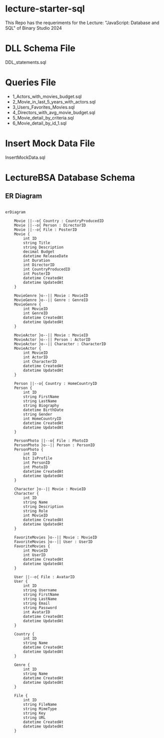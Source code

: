 # lecture-starter-sql
This Repo has the requeriments for the Lecture: "JavaScript: Database and SQL" of Binary Studio 2024

# DLL Schema File
DDL_statements.sql

# Queries File
- 1_Actors_with_movies_budget.sql
- 2_Movie_in_last_5_years_with_actors.sql
- 3_Users_Favorites_Movies.sql
- 4_Directors_with_avg_movie_budget.sql
- 5_Movie_detail_by_criteria.sql
- 6_Movie_detail_by_id_1.sql

# Insert Mock Data File
InsertMockData.sql

# LectureBSA Database Schema

## ER Diagram

```mermaid

erDiagram

    Movie ||--o{ Country : CountryProducedID
    Movie ||--o{ Person : DirectorID
    Movie ||--o{ File : PosterID
    Movie {
        int ID
        string Title
        string Description
        decimal Budget
        datetime ReleaseDate
        int Duration
        int DirectorID
        int CountryProducedID
        int PosterID
        datetime CreatedAt
        datetime UpdatedAt
    }
    
    MovieGenre }o--|| Movie : MovieID
    MovieGenre }o--|| Genre : GenreID
    MovieGenre {
        int MovieID
        int GenreID
        datetime CreatedAt
        datetime UpdatedAt
    }
    
    MovieActor }o--|| Movie : MovieID
    MovieActor }o--|| Person : ActorID
    MovieActor }o--|| Character : CharacterID
    MovieActor {
        int MovieID
        int ActorID
        int CharacterID
        datetime CreatedAt
        datetime UpdatedAt
    }
    
    Person ||--o{ Country : HomeCountryID
    Person {
        int ID
        string FirstName
        string LastName
        string Biography
        datetime BirthDate
        string Gender
        int HomeCountryID
        datetime CreatedAt
        datetime UpdatedAt
    }
    
    PersonPhoto ||--o{ File : PhotoID
    PersonPhoto }o--|| Person : PersonID
    PersonPhoto {
        int ID
        bit IsProfile
        int PersonID
        int PhotoID
        datetime CreatedAt
        datetime UpdatedAt
    }
    
    Character }o--|| Movie : MovieID
    Character {
        int ID
        string Name
        string Description
        string Role
        int MovieID
        datetime CreatedAt
        datetime UpdatedAt
    }

    FavoriteMovies }o--|| Movie : MovieID
    FavoriteMovies }o--|| User : UserID
    FavoriteMovies {
        int MovieID
        int UserID
        datetime CreatedAt
        datetime UpdatedAt
    }
    
    User ||--o{ File : AvatarID
    User {
        int ID
        string Username
        string FirstName
        string LastName
        string Email
        string Password
        int AvatarID
        datetime CreatedAt
        datetime UpdatedAt
    }
    
    Country {
        int ID
        string Name
        datetime CreatedAt
        datetime UpdatedAt
    }
    
    Genre {
        int ID
        string Name
        datetime CreatedAt
        datetime UpdatedAt
    }
    
    File {
        int ID
        string FileName
        string MimeType
        string Key
        string URL
        datetime CreatedAt
        datetime UpdatedAt
    }